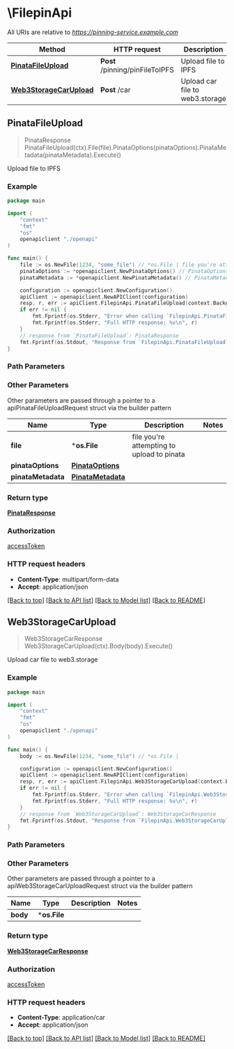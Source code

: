 # \FilepinApi

All URIs are relative to *https://pinning-service.example.com*

Method | HTTP request | Description
------------- | ------------- | -------------
[**PinataFileUpload**](FilepinApi.md#PinataFileUpload) | **Post** /pinning/pinFileToIPFS | Upload file to IPFS
[**Web3StorageCarUpload**](FilepinApi.md#Web3StorageCarUpload) | **Post** /car | Upload car file to web3.storage



## PinataFileUpload

> PinataResponse PinataFileUpload(ctx).File(file).PinataOptions(pinataOptions).PinataMetadata(pinataMetadata).Execute()

Upload file to IPFS



### Example

```go
package main

import (
    "context"
    "fmt"
    "os"
    openapiclient "./openapi"
)

func main() {
    file := os.NewFile(1234, "some_file") // *os.File | file you're attempting to upload to pinata
    pinataOptions := *openapiclient.NewPinataOptions() // PinataOptions |  (optional)
    pinataMetadata := *openapiclient.NewPinataMetadata() // PinataMetadata |  (optional)

    configuration := openapiclient.NewConfiguration()
    apiClient := openapiclient.NewAPIClient(configuration)
    resp, r, err := apiClient.FilepinApi.PinataFileUpload(context.Background()).File(file).PinataOptions(pinataOptions).PinataMetadata(pinataMetadata).Execute()
    if err != nil {
        fmt.Fprintf(os.Stderr, "Error when calling `FilepinApi.PinataFileUpload``: %v\n", err)
        fmt.Fprintf(os.Stderr, "Full HTTP response: %v\n", r)
    }
    // response from `PinataFileUpload`: PinataResponse
    fmt.Fprintf(os.Stdout, "Response from `FilepinApi.PinataFileUpload`: %v\n", resp)
}
```

### Path Parameters



### Other Parameters

Other parameters are passed through a pointer to a apiPinataFileUploadRequest struct via the builder pattern


Name | Type | Description  | Notes
------------- | ------------- | ------------- | -------------
 **file** | ***os.File** | file you&#39;re attempting to upload to pinata | 
 **pinataOptions** | [**PinataOptions**](PinataOptions.md) |  | 
 **pinataMetadata** | [**PinataMetadata**](PinataMetadata.md) |  | 

### Return type

[**PinataResponse**](PinataResponse.md)

### Authorization

[accessToken](../README.md#accessToken)

### HTTP request headers

- **Content-Type**: multipart/form-data
- **Accept**: application/json

[[Back to top]](#) [[Back to API list]](../README.md#documentation-for-api-endpoints)
[[Back to Model list]](../README.md#documentation-for-models)
[[Back to README]](../README.md)


## Web3StorageCarUpload

> Web3StorageCarResponse Web3StorageCarUpload(ctx).Body(body).Execute()

Upload car file to web3.storage



### Example

```go
package main

import (
    "context"
    "fmt"
    "os"
    openapiclient "./openapi"
)

func main() {
    body := os.NewFile(1234, "some_file") // *os.File | 

    configuration := openapiclient.NewConfiguration()
    apiClient := openapiclient.NewAPIClient(configuration)
    resp, r, err := apiClient.FilepinApi.Web3StorageCarUpload(context.Background()).Body(body).Execute()
    if err != nil {
        fmt.Fprintf(os.Stderr, "Error when calling `FilepinApi.Web3StorageCarUpload``: %v\n", err)
        fmt.Fprintf(os.Stderr, "Full HTTP response: %v\n", r)
    }
    // response from `Web3StorageCarUpload`: Web3StorageCarResponse
    fmt.Fprintf(os.Stdout, "Response from `FilepinApi.Web3StorageCarUpload`: %v\n", resp)
}
```

### Path Parameters



### Other Parameters

Other parameters are passed through a pointer to a apiWeb3StorageCarUploadRequest struct via the builder pattern


Name | Type | Description  | Notes
------------- | ------------- | ------------- | -------------
 **body** | ***os.File** |  | 

### Return type

[**Web3StorageCarResponse**](Web3StorageCarResponse.md)

### Authorization

[accessToken](../README.md#accessToken)

### HTTP request headers

- **Content-Type**: application/car
- **Accept**: application/json

[[Back to top]](#) [[Back to API list]](../README.md#documentation-for-api-endpoints)
[[Back to Model list]](../README.md#documentation-for-models)
[[Back to README]](../README.md)

